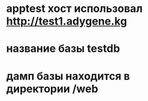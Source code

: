 # apptest хост использовал http://test1.adygene.kg

# название базы testdb

# дамп базы находится в директории /web